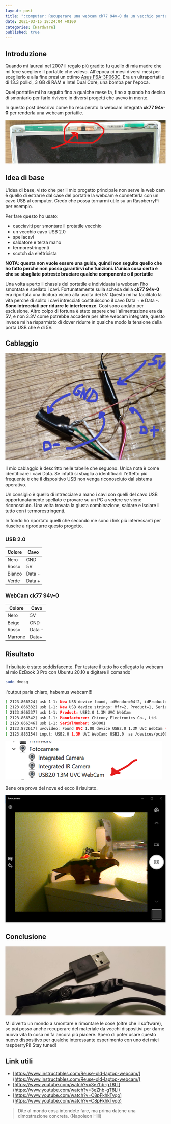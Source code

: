 ```yaml
---
layout: post
title: ":computer: Recuperare una webcam ck77 94v-0 da un vecchio portatile"
date: 2021-03-15 18:24:04 +0100
categories: [Hardware]
published: true
---
```

## Introduzione
Quando mi laureai nel 2007 il regalo più gradito fu quello di mia madre che mi fece scegliere il portatile che volevo. All'epoca ci mesi diversi mesi per sceglierlo e alla fine presi un ottimo [Asus F6A-3P063C](https://notebookitalia.it/database-notebook/asus-f6a-3p063c). Era un ultraportatile di 13.3 pollici, 3 GB di RAM e Intel Dual Core, una bomba per l'epoca.

Quel portatile mi ha seguito fino a qualche mese fa, fino a quando ho deciso di smontarlo per farlo rivivere in diversi progetti che avevo in mente.

In questo post descrivo come ho recuperato la webcam integrata **ck77 94v-0** per renderla una webcam portatile.

![webcam](/assets/2021-03-15/webcam.jpg)

## Idea di base

L'idea di base, visto che per il mio progetto principale non serve la web cam è quello di estrarre dal case del portatile la webcam e connetterla con un cavo USB al computer. Credo che possa tornarmi utile su un RaspberryPi per esempio.

Per fare questo ho usato:

- cacciaviti per smontare il protatile vecchio
- un vecchio cavo USB 2.0
- spellacavi
- saldatore e terza mano
- termorestringenti
- scotch da elettricista

**NOTA: questa non vuole essere una guida, quindi non seguite quello che ho fatto perchè non posso garantirvi che funzioni. L'unica cosa certa è che se sbagliate potreste bruciare qualche componente o il portatile**

Una volta aperto il chassis del portatile e individuata la webcam l'ho smontata e spellato i cavi. Fortunatamente sulla scheda della **ck77 94v-0** era riportata una dicitura vicino alla uscita dei 5V. Questo mi ha facilitato la vita perchè di solito i cavi intrecciati costituiscono il cavo Data + e Data -. **Sono intrecciati per ridurre le interferenze**.
Così sono andato per esclusione. Altro colpo di fortuna è stato sapere che l'alimentazione era da 5V, e non 3.3V come potrebbe accadere per altre webcam integrate, questo invece mi ha risparmiato di dover ridurre in qualche modo la tensione della porta USB che è di 5V.

## Cablaggio

![cablaggio](/assets/2021-03-15/cablaggio.jpg)

Il mio cablaggio è descritto nelle tabelle che seguono. Unica nota è come identificare i cavi Data. Se infatti si sbaglia a identificarli l'effetto più frequente è che il dispositivo USB
non venga riconosciuto dal sistema operativo.

Un consiglio è quello di intrecciare a mano i cavi con quelli del cavo USB opportunatamente spellato e provare su un PC a vedere se viene riconosciuto. Una volta trovata la giusta
combinazione, saldare e isolare il tutto con i termorestringenti.

In fondo ho riportato quelli che secondo me sono i link più interessanti per riuscire a riprodurre questo progetto.

### USB 2.0

| Colore | Cavo |
| --- | --- |
| Nero | GND |
| Rosso | 5V |
| Bianco | Data - |
| Verde | Data + |

### WebCam ck77 94v-0

| Colore | Cavo |
| --- | --- |
| Nero | 5V |
| Beige | GND |
| Rosso | Data - |
| Marrone | Data+ |

## Risultato

Il risultato è stato soddisfacente. Per testare il tutto ho collegato la webcam al mio EzBook 3 Pro con Ubuntu 20.10 e digitare il comando

~~~bash
sudo dmesg
~~~

l'output parla chiaro, habemus webcam!!!

~~~bash
[ 2123.866324] usb 1-1: New USB device found, idVendor=04f2, idProduct=b029, bcdDevice=51.66
[ 2123.866332] usb 1-1: New USB device strings: Mfr=2, Product=1, SerialNumber=3
[ 2123.866337] usb 1-1: Product: USB2.0 1.3M UVC WebCam
[ 2123.866342] usb 1-1: Manufacturer: Chicony Electronics Co., Ltd.
[ 2123.866346] usb 1-1: SerialNumber: SN0001
[ 2123.872617] uvcvideo: Found UVC 1.00 device USB2.0 1.3M UVC WebCam (04f2:b029)
[ 2123.883154] input: USB2.0 1.3M UVC WebCam: USB2.0  as /devices/pci0000:00/0000:00:15.0/usb1/1-1/1-1:1.0/input/input20
~~~

![dispositivo](/assets/2021-03-15/dispositivo.png)

Bene ora prova del nove ed ecco il risultato.

![screenshot](/assets/2021-03-15/screenshot.png)
## Conclusione

![finale](/assets/2021-03-15/finale.jpg)

Mi diverto un mondo a smontare e rimontare le cose (oltre che il software), se poi posso anche recuperare del materiale da vecchi dispositivi per darne nuova vita la cosa mi fa ancora più piacere. Spero di poter usare questo nuovo dispositivo per qualche interessante esperimento con uno dei miei raspberryPi! Stay tuned!

## Link utili

* [https://www.instructables.com/Reuse-old-laptop-webcam/](https://www.instructables.com/Reuse-old-laptop-webcam/)
* [https://www.youtube.com/watch?v=3eZhb-gT8LI](https://www.youtube.com/watch?v=3eZhb-gT8LI)
* [https://www.youtube.com/watch?v=C8pFkhkTvqo](https://www.youtube.com/watch?v=C8pFkhkTvqo)

> Dite al mondo cosa intendete fare, ma prima datene una dimostrazione concreta. (Napoleon Hill)
